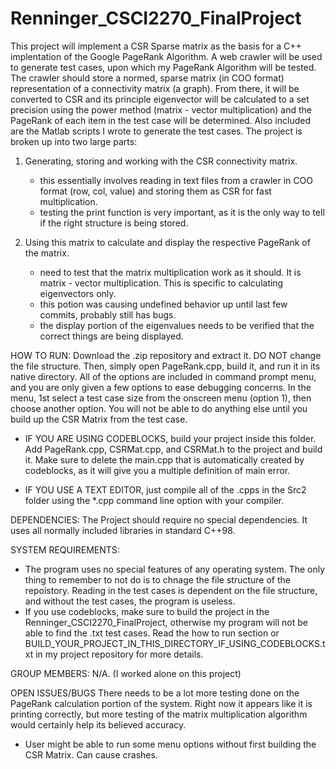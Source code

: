 # Renninger_CSCI2270_FinalProject

This project will implement a CSR Sparse matrix as the basis for a C++ implentation of the 
Google PageRank Algorithm. A web crawler will be used to generate test cases, upon which my PageRank Algorithm will be tested.
The crawler should store a normed, sparse matrix (in COO format) representation of a connectivity matrix (a graph). From there, it will be converted to CSR and its principle eigenvector will be calculated to a set precision using the power method (matrix - vector multiplication) and the PageRank of each item in the test case will be determined. Also included are the Matlab scripts I wrote to generate the test cases. The project is broken up into two large parts:
  
  1) Generating, storing and working  with the CSR connectivity matrix.
      - this essentially involves reading in text files from a crawler in COO format (row, col, value) and storing them as CSR for      fast multiplication.
      - testing the print function is very important, as it is the only way to tell if the right structure is being stored.
      
  2) Using this matrix to calculate and display the respective PageRank of the matrix.
      - need to test that the matrix multiplication work as it should. It is matrix - vector multiplication. This is specific to        calculating eigenvectors only. 
      - this potion was causing undefined behavior up until last few commits, probably still has bugs.
      - the display portion of the eigenvalues needs to be verified that the correct things are being displayed.

HOW TO RUN:
Download the .zip repository and extract it. DO NOT change the file structure. Then, simply open PageRank.cpp, build it, and run it in its native directory. All of the options are included in command prompt menu, and you are only given a few options to ease debugging concerns. In the menu, 1st select a test case size from the onscreen menu (option 1), then choose another option. You will not be able to do anything else until you build up the CSR Matrix from the test case.

- IF YOU ARE USING CODEBLOCKS, build your project inside this folder. Add PageRank.cpp,
  CSRMat.cpp, and CSRMat.h to the project and build it. Make sure to delete the main.cpp that
  is automatically created by codeblocks, as it will give you a multiple definition of main error.

- IF YOU USE A TEXT EDITOR, just compile all of the .cpps in the Src2 folder using the *.cpp command line option with your compiler.


DEPENDENCIES:
The Project should require no special dependencies. It uses all normally included libraries in standard C++98.

SYSTEM REQUIREMENTS: 
- The program uses no special features of any operating system. The only thing to remember to not do is to chnage the file structure    of the repoistory. Reading in the test cases is dependent on the file structure, and without the test cases, the program is useless.
- If you use codeblocks, make sure to build the project in the Renninger_CSCI2270_FinalProject, otherwise my program will not be able   to find the .txt test cases. Read the how to run section or BUILD_YOUR_PROJECT_IN_THIS_DIRECTORY_IF_USING_CODEBLOCKS.txt in my        project repository for more details.

GROUP MEMBERS:
N/A. (I worked alone on this project)

OPEN ISSUES/BUGS
There needs to be a lot more testing done on the PageRank calculation portion of the system. Right now it appears like it is printing correctly, but more testing of the matrix multiplication algorithm would certainly help its believed accuracy. 
- User might be able to run some menu options without first building the CSR Matrix. Can cause crashes.
